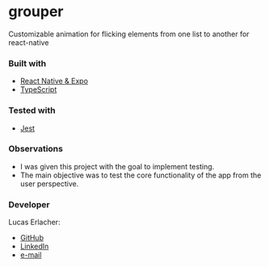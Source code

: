 # grouper

Customizable animation for flicking elements from one list to another for react-native

### Built with
- [React Native & Expo](https://reactnative.dev)
- [TypeScript](https://www.typescriptlang.org)

### Tested with 
- [Jest](https://jestjs.io/)

### Observations

- I was given this project with the goal to implement testing.
- The main objective was to test the core functionality of the app from the user perspective. 

### Developer
Lucas Erlacher:
  - [GitHub](https://github.com/lucaserly)
  - [LinkedIn](https://www.linkedin.com/in/lucaserlacher/)
  - [e-mail](mailto:l.erlacher@icloud.com)
